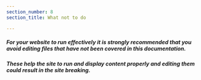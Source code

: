 ```yaml
---
section_number: 8
section_title: What not to do

---
```


##### For your website to run effectively it is strongly recommended that you avoid editing files that have not been covered in this documentation.

##### These help the site to run and display content properly and editing them could result in the site breaking.
